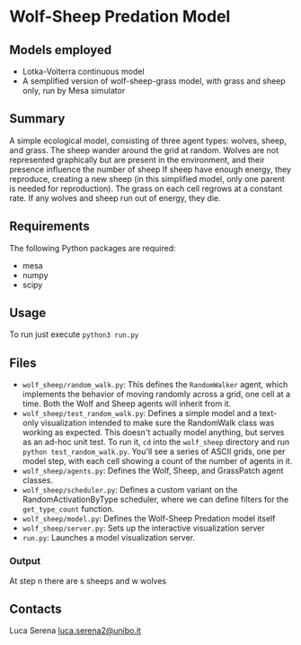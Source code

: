 # Wolf-Sheep Predation Model

## Models employed
- Lotka-Volterra continuous model
- A semplified version of wolf-sheep-grass model, with grass and sheep only, run by Mesa simulator

## Summary

A simple ecological model, consisting of three agent types: wolves, sheep, and grass. The sheep wander around the grid at random. Wolves are not represented graphically but are present in the environment, and their presence influence the number of sheep
If sheep have enough energy, they reproduce, creating a new sheep (in this simplified model, only one parent is needed for reproduction). The grass on each cell regrows at a constant rate. If any wolves and sheep run out of energy, they die.

## Requirements
The following Python packages are required:
- mesa
- numpy
- scipy 

## Usage
To run just execute `python3 run.py`


## Files

* ``wolf_sheep/random_walk.py``: This defines the ``RandomWalker`` agent, which implements the behavior of moving randomly across a grid, one cell at a time. Both the Wolf and Sheep agents will inherit from it.
* ``wolf_sheep/test_random_walk.py``: Defines a simple model and a text-only visualization intended to make sure the RandomWalk class was working as expected. This doesn't actually model anything, but serves as an ad-hoc unit test. To run it, ``cd`` into the ``wolf_sheep`` directory and run ``python test_random_walk.py``. You'll see a series of ASCII grids, one per model step, with each cell showing a count of the number of agents in it.
* ``wolf_sheep/agents.py``: Defines the Wolf, Sheep, and GrassPatch agent classes.
* ``wolf_sheep/scheduler.py``: Defines a custom variant on the RandomActivationByType scheduler, where we can define filters for the `get_type_count` function.
* ``wolf_sheep/model.py``: Defines the Wolf-Sheep Predation model itself
* ``wolf_sheep/server.py``: Sets up the interactive visualization server
* ``run.py``: Launches a model visualization server.

### Output
At step n there are s sheeps and w wolves


## Contacts

Luca Serena <luca.serena2@unibo.it>

